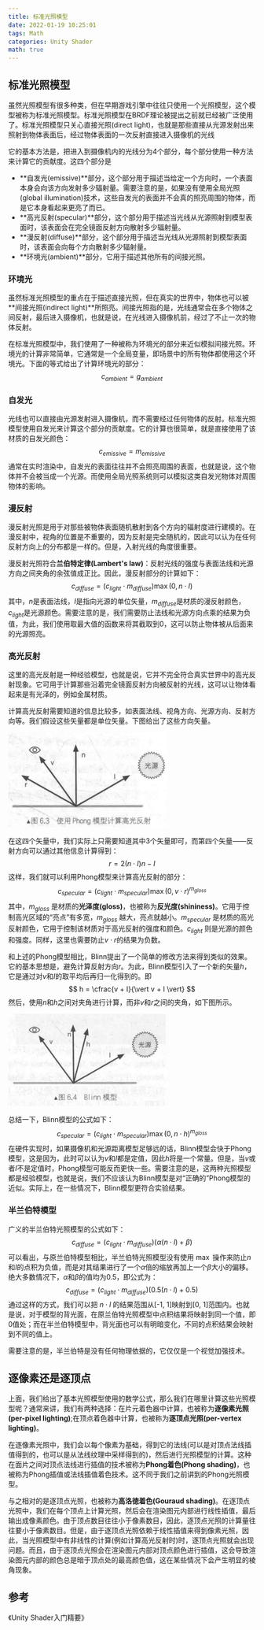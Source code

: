 ```yaml
---
title: 标准光照模型
date: 2022-01-19 10:25:01
tags: Math
categories: Unity Shader
math: true
---
```


## 标准光照模型 ##

虽然光照模型有很多种类，但在早期游戏引擎中往往只使用一个光照模型，这个模型被称为标准光照模型。标准光照模型在BRDF理论被提出之前就已经被广泛使用了。标准光照模型只关心直接光照(direct light)，也就是那些直接从光源发射出来照射到物体表面后，经过物体表面的一次反射直接进入摄像机的光线

它的基本方法是，把进入到摄像机内的光线分为4个部分，每个部分使用一种方法来计算它的贡献度。这四个部分是

* **自发光(emissive)**部分，这个部分用于描述当给定一个方向时，一个表面本身会向该方向发射多少辐射量。需要注意的是，如果没有使用全局光照(global illumination)技术，这些自发光的表面并不会真的照亮周围的物体，而是它本身看起来更亮了而已。
* **高光反射(specular)**部分，这个部分用于描述当光线从光源照射到模型表面时，该表面会在完全镜面反射方向散射多少辐射量。
* **漫反射(diffuse)**部分，这个部分用于描述当光线从光源照射到模型表面时，该表面会向每个方向散射多少辐射量。
* **环境光(ambient)**部分，它用于描述其他所有的间接光照。

### 环境光 ###

虽然标准光照模型的重点在于描述直接光照，但在真实的世界中，物体也可以被**间接光照(indirect light)**所照亮。间接光照指的是，光线通常会在多个物体之间反射，最后进入摄像机，也就是说，在光线进入摄像机前，经过了不止一次的物体反射。

在标准光照模型中，我们使用了一种被称为环境光的部分来近似模拟间接光照。环境光的计算非常简单，它通常是一个全局变量，即场景中的所有物体都使用这个环境光。下面的等式给出了计算环境光的部分：
$$
c_{ambient} = g_{ambient}
$$

### 自发光 ###

光线也可以直接由光源发射进入摄像机，而不需要经过任何物体的反射。标准光照模型使用自发光来计算这个部分的贡献度。它的计算也很简单，就是直接使用了该材质的自发光颜色：
$$
c_{emissive} = m_{emissive}
$$
通常在实时渲染中，自发光的表面往往并不会照亮周围的表面，也就是说，这个物体并不会被当成一个光源。而使用全局光照系统则可以模拟这类自发光物体对周围物体的影响。

### 漫反射 ###

漫反射光照是用于对那些被物体表面随机散射到各个方向的辐射度进行建模的。在漫反射中，视角的位置是不重要的，因为反射是完全随机的，因此可以认为在任何反射方向上的分布都是一样的。但是，入射光线的角度很重要。

漫反射光照符合**兰伯特定律(Lambert's law)**：反射光线的强度与表面法线和光源方向之间夹角的余弦值成正比。因此，漫反射部分的计算如下：
$$
c_{diffuse} = (c_{light} \cdot m_{diffuse})\max(0, n \cdot I)
$$
其中，$n$是表面法线，$I$是指向光源的单位矢量，$m_{diffuse}$是材质的漫反射颜色，$c_{light}$是光源颜色。需要注意的是，我们需要防止法线和光源方向点乘的结果为负值，为此，我们使用取最大值的函数来将其截取到0，这可以防止物体被从后面来的光源照亮。

### 高光反射 ###

这里的高光反射是一种经验模型，也就是说，它并不完全符合真实世界中的高光反射现象。它可用于计算那些沿着完全镜面反射方向被反射的光线，这可以让物体看起来是有光泽的，例如金属材质。

计算高光反射需要知道的信息比较多，如表面法线、视角方向、光源方向、反射方向等。我们假设这些矢量都是单位矢量。下图给出了这些方向矢量。

![Phong模型高光反射](/posts_image/Standard_Lighting_Model/Standard_Lighting_Model_1.png "Phong模型高光反射")

在这四个矢量中，我们实际上只需要知道其中3个矢量即可，而第四个矢量——反射方向可以通过其他信息计算得到：
$$
r = 2(n \cdot I)n - I
$$
这样，我们就可以利用Phong模型来计算高光反射的部分：
$$
c_{specular} = (c_{light} \cdot m_{specular})\max(0, v \cdot r)^{m_{gloss}}
$$
其中，$m_{gloss}$ 是材质的**光泽度(gloss)**，也被称为**反光度(shininess)**。它用于控制高光区域的“亮点”有多宽，$m_{gloss}$ 越大，亮点就越小。$m_{specular}$ 是材质的高光反射颜色，它用于控制该材质对于高光反射的强度和颜色。$c_{light}$ 则是光源的颜色和强度。同样，这里也需要防止$v \cdot r$的结果为负数。

和上述的Phong模型相比，Blinn提出了一个简单的修改方法来得到类似的效果。它的基本思想是，避免计算反射方向$r$。为此，Blinn模型引入了一个新的矢量$h$，它是通过对$v$和$I$的取平均后再归一化得到的。即
$$
h = \cfrac{v + I}{\vert v + I \vert}
$$
然后，使用$n$和$h$之间对夹角进行计算，而非$v$和$r$之间的夹角，如下图所示。

![Blinn模型高光反射](/posts_image/Standard_Lighting_Model/Standard_Lighting_Model_2.png "Blinn模型高光反射")

总结一下，Blinn模型的公式如下：
$$
c_{specular} = (c_{light} \cdot m_{specular})\max(0,n \cdot h)^{m_{gloss}}
$$
在硬件实现时，如果摄像机和光源距离模型足够远的话，Blinn模型会快于Phong模型，这是因为，此时可以认为$v$和$I$都是定值，因此$h$将是一个常量。但是，当$v$或者$I$不是定值时，Phong模型可能反而更快一些。需要注意的是，这两种光照模型都是经验模型，也就是说，我们不应该认为Blinn模型是对“正确的”Phong模型的近似。实际上，在一些情况下，Blinn模型更符合实验结果。

### 半兰伯特模型 ###

广义的半兰伯特光照模型的公式如下：
$$
c_{diffuse} = (c_{light} \cdot m_{diffuse})(\alpha(n \cdot l) + \beta)
$$
可以看出，与原兰伯特模型相比，半兰伯特光照模型没有使用 $\max$ 操作来防止$n$和$I$的点积为负值，而是对其结果进行了一个$\alpha$倍的缩放再加上一个$\beta$大小的偏移。绝大多数情况下，$\alpha$和$\beta$的值均为0.5，即公式为：
$$
c_{diffuse} = (c_{light} \cdot m_{diffuse})(0.5(n \cdot l) + 0.5)
$$
通过这样的方式，我们可以把 $n \cdot l$ 的结果范围从[-1, 1]映射到[0, 1]范围内。也就是说，对于模型的背光面，在原兰伯特光照模型中点积结果将映射到同一个值，即0值处；而在半兰伯特模型中，背光面也可以有明暗变化，不同的点积结果会映射到不同的值上。

需要注意的是，半兰伯特是没有任何物理依据的，它仅仅是一个视觉加强技术。

## 逐像素还是逐顶点 ##

上面，我们给出了基本光照模型使用的数学公式，那么我们在哪里计算这些光照模型呢？通常来讲，我们有两种选择：在片元着色器中计算，也被称为**逐像素光照(per-pixel lighting)**;在顶点着色器中计算，也被称为**逐顶点光照(per-vertex lighting)**。

在逐像素光照中，我们会以每个像素为基础，得到它的法线(可以是对顶点法线插值得到的，也可以是从法线纹理中采样得到的)，然后进行光照模型的计算。这种在面片之间对顶点法线进行插值的技术被称为**Phong着色(Phong shading)**，也被称为Phong插值或法线插值着色技术。这不同于我们之前讲到的Phong光照模型。

与之相对的是逐顶点光照，也被称为**高洛徳着色(Gouraud shading)**。在逐顶点光照中，我们在每个顶点上计算光照，然后会在渲染图元内部进行线性插值，最后输出成像素颜色。由于顶点数目往往小于像素数目，因此，逐顶点光照的计算量往往要小于像素数目。但是，由于逐顶点光照依赖于线性插值来得到像素光照，因此，当光照模型中有非线性的计算(例如计算高光反射时)时，逐顶点光照就会出现问题。而且，由于逐顶点光照会在渲染图元内部对顶点颜色进行插值，这会导致渲染图元内部的颜色总是暗于顶点处的最高颜色值，这在某些情况下会产生明显的棱角现象。

## 参考 ##
《Unity Shader入门精要》